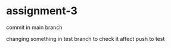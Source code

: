 # assignment-3

commit in main branch


changing something in test branch to check it affect push to test
